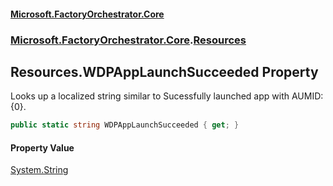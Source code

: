 #### [Microsoft.FactoryOrchestrator.Core](./Microsoft-FactoryOrchestrator-Core.md 'Microsoft.FactoryOrchestrator.Core')
### [Microsoft.FactoryOrchestrator.Core](./Microsoft-FactoryOrchestrator-Core.md 'Microsoft.FactoryOrchestrator.Core').[Resources](./Microsoft-FactoryOrchestrator-Core-Resources.md 'Microsoft.FactoryOrchestrator.Core.Resources')
## Resources.WDPAppLaunchSucceeded Property
Looks up a localized string similar to Sucessfully launched app with AUMID: {0}.  
```csharp
public static string WDPAppLaunchSucceeded { get; }
```
#### Property Value
[System.String](https://docs.microsoft.com/en-us/dotnet/api/System.String 'System.String')  
